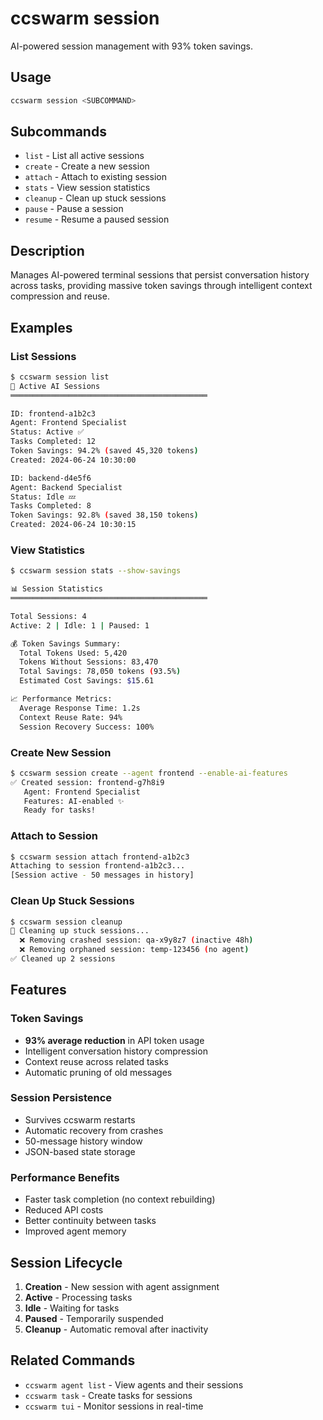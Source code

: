 # ccswarm session

AI-powered session management with 93% token savings.

## Usage
```bash
ccswarm session <SUBCOMMAND>
```

## Subcommands
- `list` - List all active sessions
- `create` - Create a new session
- `attach` - Attach to existing session
- `stats` - View session statistics
- `cleanup` - Clean up stuck sessions
- `pause` - Pause a session
- `resume` - Resume a paused session

## Description
Manages AI-powered terminal sessions that persist conversation history across tasks, providing massive token savings through intelligent context compression and reuse.

## Examples

### List Sessions
```bash
$ ccswarm session list
📍 Active AI Sessions
════════════════════════════════════════════

ID: frontend-a1b2c3
Agent: Frontend Specialist
Status: Active ✅
Tasks Completed: 12
Token Savings: 94.2% (saved 45,320 tokens)
Created: 2024-06-24 10:30:00

ID: backend-d4e5f6
Agent: Backend Specialist
Status: Idle 💤
Tasks Completed: 8
Token Savings: 92.8% (saved 38,150 tokens)
Created: 2024-06-24 10:30:15
```

### View Statistics
```bash
$ ccswarm session stats --show-savings

📊 Session Statistics
════════════════════════════════════════════

Total Sessions: 4
Active: 2 | Idle: 1 | Paused: 1

💰 Token Savings Summary:
  Total Tokens Used: 5,420
  Tokens Without Sessions: 83,470
  Total Savings: 78,050 tokens (93.5%)
  Estimated Cost Savings: $15.61

📈 Performance Metrics:
  Average Response Time: 1.2s
  Context Reuse Rate: 94%
  Session Recovery Success: 100%
```

### Create New Session
```bash
$ ccswarm session create --agent frontend --enable-ai-features
✅ Created session: frontend-g7h8i9
   Agent: Frontend Specialist
   Features: AI-enabled ✨
   Ready for tasks!
```

### Attach to Session
```bash
$ ccswarm session attach frontend-a1b2c3
Attaching to session frontend-a1b2c3...
[Session active - 50 messages in history]
```

### Clean Up Stuck Sessions
```bash
$ ccswarm session cleanup
🧹 Cleaning up stuck sessions...
  ❌ Removing crashed session: qa-x9y8z7 (inactive 48h)
  ❌ Removing orphaned session: temp-123456 (no agent)
✅ Cleaned up 2 sessions
```

## Features

### Token Savings
- **93% average reduction** in API token usage
- Intelligent conversation history compression
- Context reuse across related tasks
- Automatic pruning of old messages

### Session Persistence
- Survives ccswarm restarts
- Automatic recovery from crashes
- 50-message history window
- JSON-based state storage

### Performance Benefits
- Faster task completion (no context rebuilding)
- Reduced API costs
- Better continuity between tasks
- Improved agent memory

## Session Lifecycle
1. **Creation** - New session with agent assignment
2. **Active** - Processing tasks
3. **Idle** - Waiting for tasks
4. **Paused** - Temporarily suspended
5. **Cleanup** - Automatic removal after inactivity

## Related Commands
- `ccswarm agent list` - View agents and their sessions
- `ccswarm task` - Create tasks for sessions
- `ccswarm tui` - Monitor sessions in real-time
